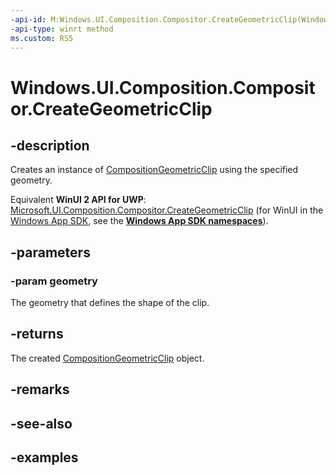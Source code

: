 ```yaml
---
-api-id: M:Windows.UI.Composition.Compositor.CreateGeometricClip(Windows.UI.Composition.CompositionGeometry)
-api-type: winrt method
ms.custom: RS5
---
```


<!-- Method syntax.
public CompositionGeometricClip Compositor.CreateGeometricClip(CompositionGeometry geometry)
-->

# Windows.UI.Composition.Compositor.CreateGeometricClip

## -description

Creates an instance of [CompositionGeometricClip](compositiongeometricclip.md) using the specified geometry.

Equivalent **WinUI 2 API for UWP**: [Microsoft.UI.Composition.Compositor.CreateGeometricClip](/windows/winui/api/microsoft.ui.composition.compositor.creategeometricclip) (for WinUI in the [Windows App SDK](/windows/apps/windows-app-sdk/), see the **[Windows App SDK namespaces](/windows/windows-app-sdk/api/winrt/)**).

## -parameters
### -param geometry

The geometry that defines the shape of the clip.

## -returns

The created [CompositionGeometricClip](compositiongeometricclip.md) object.

## -remarks

## -see-also

## -examples

